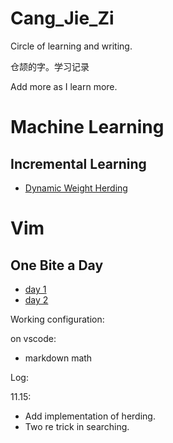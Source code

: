 # Cang_Jie_Zi

Circle of learning and writing.

仓颉的字。学习记录

Add more as I learn more.

# Machine Learning

## Incremental Learning
- [Dynamic Weight Herding](incremental_learning/herding.md)

# Vim

## One Bite a Day
- [day 1](vim/day1.md)
- [day 2](vim/day2.md)

Working configuration:

on vscode: 
- markdown math

Log:

11.15: 
- Add implementation of herding.
- Two re trick in searching.
